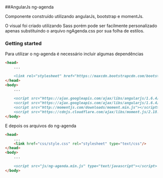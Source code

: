 ##AngularJs ng-agenda

Componente construído utilizando angularJs, bootstrap e momentJs.

O visual foi criado utilizando Sass porém pode ser facilmente personalizado apenas substituindo o arquivo ngAgenda.css por sua folha de estilos.

### Getting started

Para utilizar o ng-agenda é necessário incluir algumas dependências

```markdown
<head>
    ...

    <link rel="stylesheet" href="https://maxcdn.bootstrapcdn.com/bootstrap/4.0.0-beta/css/bootstrap.min.css" integrity="sha384-/Y6pD6FV/Vv2HJnA6t+vslU6fwYXjCFtcEpHbNJ0lyAFsXTsjBbfaDjzALeQsN6M" crossorigin="anonymous">
</head>
<body>
    ...
    
    <script src="https://ajax.googleapis.com/ajax/libs/angularjs/1.6.4/angular.min.js"></script>
    <script src="https://ajax.googleapis.com/ajax/libs/angularjs/1.6.4/angular-sanitize.min.js"></script>
    <script src="http://momentjs.com/downloads/moment.min.js"></script>
    <script src="https://cdnjs.cloudflare.com/ajax/libs/moment.js/2.18.1/locale/pt-br.js"></script>
</body>
```

E depois os arquivos do ng-agenda

```markdown
<head>
    ...
    <link href="css/style.css" rel="stylesheet" type="text/css"/>
</head>
<body>
    ...
    
    <script src="js/ng-agenda.min.js" type="text/javascript"></script>
</body>
```
